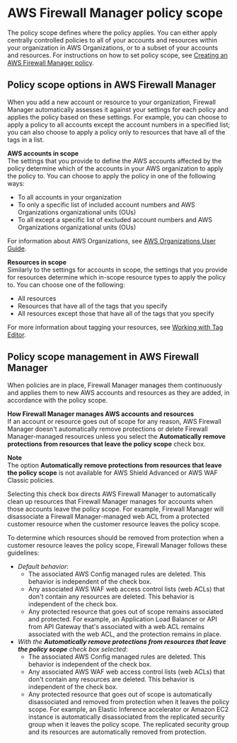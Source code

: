 # AWS Firewall Manager policy scope<a name="policy-scope"></a>

The policy scope defines where the policy applies\. You can either apply centrally controlled policies to all of your accounts and resources within your organization in AWS Organizations, or to a subset of your accounts and resources\. For instructions on how to set policy scope, see [Creating an AWS Firewall Manager policy](create-policy.md)\.

## Policy scope options in AWS Firewall Manager<a name="when-in-scope"></a>

When you add a new account or resource to your organization, Firewall Manager automatically assesses it against your settings for each policy and applies the policy based on these settings\. For example, you can choose to apply a policy to all accounts except the account numbers in a specified list; you can also choose to apply a policy only to resources that have all of the tags in a list\. 

**AWS accounts in scope**  
The settings that you provide to define the AWS accounts affected by the policy determine which of the accounts in your AWS organization to apply the policy to\. You can choose to apply the policy in one of the following ways: 
+ To all accounts in your organization
+ To only a specific list of included account numbers and AWS Organizations organizational units \(OUs\)
+ To all except a specific list of excluded account numbers and AWS Organizations organizational units \(OUs\)

For information about AWS Organizations, see [AWS Organizations User Guide](https://docs.aws.amazon.com/organizations/latest/userguide/)\. 

**Resources in scope**  
Similarly to the settings for accounts in scope, the settings that you provide for resources determine which in\-scope resource types to apply the policy to\. You can choose one of the following: 
+ All resources 
+ Resources that have all of the tags that you specify
+ All resources except those that have all of the tags that you specify

For more information about tagging your resources, see [Working with Tag Editor](https://docs.aws.amazon.com/awsconsolehelpdocs/latest/gsg/tag-editor.html)\. 

## Policy scope management in AWS Firewall Manager<a name="when-out-of-scope"></a>

When policies are in place, Firewall Manager manages them continuously and applies them to new AWS accounts and resources as they are added, in accordance with the policy scope\. 

**How Firewall Manager manages AWS accounts and resources**  
If an account or resource goes out of scope for any reason, AWS Firewall Manager doesn't automatically remove protections or delete Firewall Manager\-managed resources unless you select the **Automatically remove protections from resources that leave the policy scope** check box\.

**Note**  
The option **Automatically remove protections from resources that leave the policy scope** is not available for AWS Shield Advanced or AWS WAF Classic policies\.

Selecting this check box directs AWS Firewall Manager to automatically clean up resources that Firewall Manager manages for accounts when those accounts leave the policy scope\. For example, Firewall Manager will disassociate a Firewall Manager\-managed web ACL from a protected customer resource when the customer resource leaves the policy scope\.

To determine which resources should be removed from protection when a customer resource leaves the policy scope, Firewall Manager follows these guidelines:
+ *Default behavior*:
  + The associated AWS Config managed rules are deleted\. This behavior is independent of the check box\.
  + Any associated AWS WAF web access control lists \(web ACLs\) that don't contain any resources are deleted\. This behavior is independent of the check box\.
  + Any protected resource that goes out of scope remains associated and protected\. For example, an Application Load Balancer or API from API Gateway that's associated with a web ACL remains associated with the web ACL, and the protection remains in place\.
+ *With the **Automatically remove protections from resources that leave the policy scope** check box selected*:
  + The associated AWS Config managed rules are deleted\. This behavior is independent of the check box\.
  + Any associated AWS WAF web access control lists \(web ACLs\) that don't contain any resources are deleted\. This behavior is independent of the check box\.
  + Any protected resource that goes out of scope is automatically disassociated and removed from protection when it leaves the policy scope\. For example, an Elastic Inference accelerator or Amazon EC2 instance is automatically disassociated from the replicated security group when it leaves the policy scope\. The replicated security group and its resources are automatically removed from protection\.